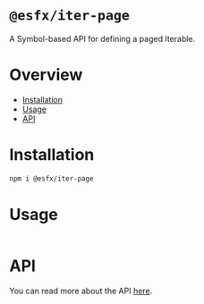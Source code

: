 # `@esfx/iter-page`

A Symbol-based API for defining a paged Iterable.

# Overview

* [Installation](#installation)
* [Usage](#usage)
* [API](#api)

# Installation

```sh
npm i @esfx/iter-page
```

# Usage

```ts
```

# API

You can read more about the API [here](https://esfx.js.org/esfx/api/iter-page.html).

